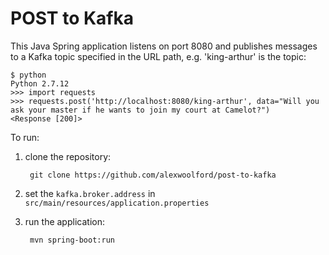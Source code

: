 # POST to Kafka

This Java Spring application listens on port 8080 and publishes messages to a Kafka topic specified in the URL path, e.g. 'king-arthur' is the topic:

    $ python
    Python 2.7.12
    >>> import requests
    >>> requests.post('http://localhost:8080/king-arthur', data="Will you ask your master if he wants to join my court at Camelot?")
    <Response [200]>


To run:

1. clone the repository:

        git clone https://github.com/alexwoolford/post-to-kafka
    
2. set the `kafka.broker.address` in `src/main/resources/application.properties`

3. run the application:
    
        mvn spring-boot:run



